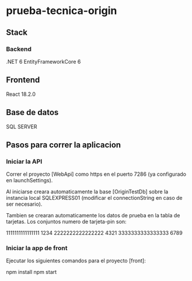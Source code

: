 # prueba-tecnica-origin

## Stack

### Backend

.NET 6
EntityFrameworkCore 6

## Frontend

React 18.2.0

## Base de datos

SQL SERVER

## Pasos para correr la aplicacion

### Iniciar la API

Correr el proyecto [WebApi] como https en el puerto 7286 (ya configurado en launchSettings). 

Al iniciarse creara automaticamente la base [OriginTestDb] sobre la instancia local SQLEXPRESS01 (modificar el connectionString en caso de ser necesario).

Tambien se crearan automaticamente los datos de prueba en la tabla de tarjetas. Los conjuntos numero de tarjeta-pin son:

1111111111111111	1234
2222222222222222	4321
3333333333333333	6789

### Iniciar la app de front

Ejecutar los siguientes comandos para el proyecto [front]:

npm install
npm start